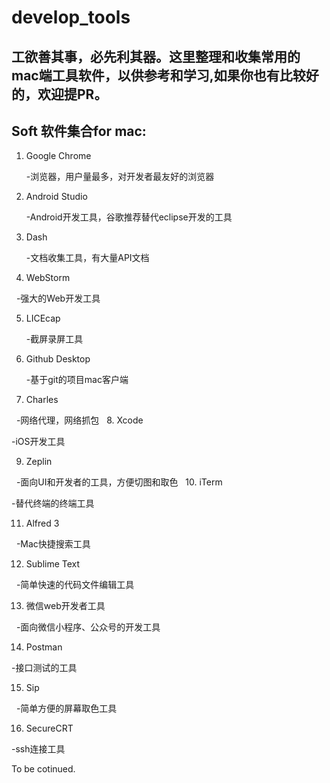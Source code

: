 # develop_tools

## 工欲善其事，必先利其器。这里整理和收集常用的mac端工具软件，以供参考和学习,如果你也有比较好的，欢迎提PR。
## Soft 软件集合for mac:

1. Google Chrome

   -浏览器，用户量最多，对开发者最友好的浏览器
   
2. Android Studio

   -Android开发工具，谷歌推荐替代eclipse开发的工具
   
3. Dash

   -文档收集工具，有大量API文档
   
4. WebStorm

   -强大的Web开发工具
   
5. LICEcap

   -截屏录屏工具
   
6. Github Desktop

   -基于git的项目mac客户端
   
7. Charles

   -网络代理，网络抓包
   
8. Xcode

   -iOS开发工具
   
9. Zeplin

   -面向UI和开发者的工具，方便切图和取色
   
10. iTerm

   -替代终端的终端工具
   
11. Alfred 3

   -Mac快捷搜索工具
   
12. Sublime Text

   -简单快速的代码文件编辑工具

13. 微信web开发者工具

   -面向微信小程序、公众号的开发工具
   
14. Postman

   -接口测试的工具
   
15. Sip

   -简单方便的屏幕取色工具
   
16. SecureCRT

   -ssh连接工具
   
To be cotinued.
   
